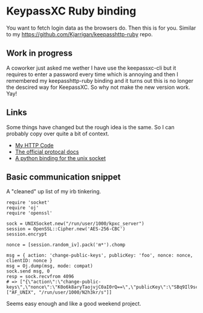 # KeypassXC Ruby binding

You want to fetch login data as the browsers do. Then this is for you.
Similar to my https://github.com/Kjarrigan/keepasshttp-ruby repo.

## Work in progress

A coworker just asked me wether I have use the keepassxc-cli but it requires
to enter a password every time which is annoying and then I remembered my
keepasshttp-ruby binding and it turns out this is no longer the descired way
for KeepassXC. So why not make the new version work. Yay!

## Links

Some things have changed but the rough idea is the same. So I can probably copy
over quite a bit of context.

* [My HTTP Code](https://github.com/Kjarrigan/keepasshttp-ruby/blob/master/lib/keepasshttp.rb)
* [The official protocal docs](https://github.com/keepassxreboot/keepassxc-browser/blob/develop/keepassxc-protocol.md)
* [A python binding for the unix socket](https://github.com/varjolintu/keepassxc-proxy/blob/master/python_version/keepassxc-proxy)

## Basic communication snippet

A "cleaned" up list of my irb tinkering.

```
require 'socket'
require 'oj'
require 'openssl'

sock = UNIXSocket.new("/run/user/1000/kpxc_server")
session = OpenSSL::Cipher.new('AES-256-CBC')
session.encrypt

nonce = [session.random_iv].pack('m*').chomp

msg = { action: 'change-public-keys', publicKey: 'foo', nonce: nonce, clientID: nonce }
msg = Oj.dump(msg, mode: compat)
sock.send msg, 0
resp = sock.recvfrom 4096
# => ["{\"action\":\"change-public-keys\",\"nonce\":\"K0o6k8aryTaojvjC0aI0rQ==\",\"publicKey\":\"SBq9Il9sc8uIskldtU5obsPPTax6WSkTl6Mt1v5E4Rs=\",\"success\":\"true\",\"version\":\"2.3.1\"}", ["AF_UNIX", "/run/user/1000/N2h3kr/s"]]
```

Seems easy enough and like a good weekend project.

